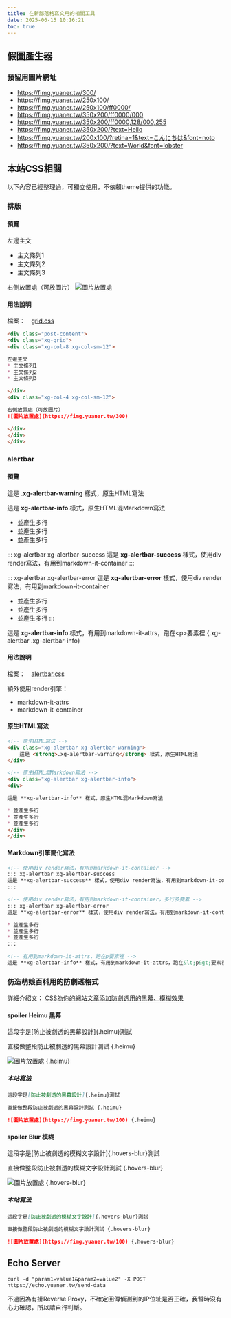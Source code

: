 ```yaml
---
title: 在新部落格寫文用的相關工具
date: 2025-06-15 10:16:21
toc: true
---
```


## 假圖產生器
### 預留用圖片網址
* https://fimg.yuaner.tw/300/
* https://fimg.yuaner.tw/250x100/
* https://fimg.yuaner.tw/250x100/ff0000/
* https://fimg.yuaner.tw/350x200/ff0000/000
* https://fimg.yuaner.tw/350x200/ff0000,128/000,255
* https://fimg.yuaner.tw/350x200/?text=Hello
* https://fimg.yuaner.tw/200x100/?retina=1&text=こんにちは&font=noto
* https://fimg.yuaner.tw/350x200/?text=World&font=lobster

## 本站CSS相關
以下內容已經整理過，可獨立使用，不依賴theme提供的功能。

### 排版
#### 預覽
<div class="post-content">
<div class="xg-grid">
<div class="xg-col-8 xg-col-sm-12">

左邊主文
* 主文條列1
* 主文條列2
* 主文條列3

</div>
<div class="xg-col-4 xg-col-sm-12">

右側放置處（可放圖片）
![圖片放置處](https://fimg.yuaner.tw/300)

</div>
</div>
</div>

#### 用法說明
檔案：　[grid.css](/css/grid.css)

```markdown
<div class="post-content">
<div class="xg-grid">
<div class="xg-col-8 xg-col-sm-12">

左邊主文
* 主文條列1
* 主文條列2
* 主文條列3

</div>
<div class="xg-col-4 xg-col-sm-12">

右側放置處（可放圖片）
![圖片放置處](https://fimg.yuaner.tw/300)

</div>
</div>
</div>
```

### alertbar
#### 預覽
<!-- 原生HTML寫法 -->
<div class="xg-alertbar xg-alertbar-warning">
    這是 <strong>.xg-alertbar-warning</strong> 樣式，原生HTML寫法
</div>

<!-- 原生HTML混Markdown寫法 -->
<div class="xg-alertbar xg-alertbar-info">
<div>

這是 **xg-alertbar-info** 樣式，原生HTML混Markdown寫法

* 並產生多行
* 並產生多行
* 並產生多行
</div>
</div>

<!-- 使用div render寫法，有用到markdown-it-container -->
::: xg-alertbar xg-alertbar-success
這是 **xg-alertbar-success** 樣式，使用div render寫法，有用到markdown-it-container
:::

<!-- 使用div render寫法，有用到markdown-it-container，多行多要素 -->
::: xg-alertbar xg-alertbar-error
這是 **xg-alertbar-error** 樣式，使用div render寫法，有用到markdown-it-container

* 並產生多行
* 並產生多行
* 並產生多行
:::

<!-- 有用到markdown-it-attrs，跑在p要素裡 -->
這是 **xg-alertbar-info** 樣式，有用到markdown-it-attrs，跑在&lt;p&gt;要素裡 {.xg-alertbar .xg-alertbar-info}

#### 用法說明
檔案：　[alertbar.css](/css/alertbar.css)

額外使用render引擎：
* markdown-it-attrs
* markdown-it-container

#### 原生HTML寫法
```markdown
<!-- 原生HTML寫法 -->
<div class="xg-alertbar xg-alertbar-warning">
    這是 <strong>.xg-alertbar-warning</strong> 樣式，原生HTML寫法
</div>

<!-- 原生HTML混Markdown寫法 -->
<div class="xg-alertbar xg-alertbar-info">
<div>

這是 **xg-alertbar-info** 樣式，原生HTML混Markdown寫法

* 並產生多行
* 並產生多行
* 並產生多行
</div>
</div>
```

#### Markdown引擎簡化寫法
```markdown
<!-- 使用div render寫法，有用到markdown-it-container -->
::: xg-alertbar xg-alertbar-success
這是 **xg-alertbar-success** 樣式，使用div render寫法，有用到markdown-it-container
:::

<!-- 使用div render寫法，有用到markdown-it-container，多行多要素 -->
::: xg-alertbar xg-alertbar-error
這是 **xg-alertbar-error** 樣式，使用div render寫法，有用到markdown-it-container

* 並產生多行
* 並產生多行
* 並產生多行
:::

<!-- 有用到markdown-it-attrs，跑在p要素裡 -->
這是 **xg-alertbar-info** 樣式，有用到markdown-it-attrs，跑在&lt;p&gt;要素裡 {.xg-alertbar .xg-alertbar-info}
```

### 仿造萌娘百科用的防劇透格式
詳細介紹文： [CSS為你的網站文章添加防劇透用的黑幕、模糊效果](/2025/06/css-heimu)

#### spoiler Heimu 黑幕

<div class="xg-grid">
<div class="xg-col-9 xg-col-sm-12">

這段字是[防止被劇透的黑幕設計]{.heimu}測試

直接做整段防止被劇透的黑幕設計測試 {.heimu}
</div>
<div class="xg-col-3 xg-col-sm-12">

![圖片放置處](https://fimg.yuaner.tw/100) {.heimu}
</div>
</div>

##### 本站寫法
```markdown
這段字是[防止被劇透的黑幕設計]{.heimu}測試

直接做整段防止被劇透的黑幕設計測試 {.heimu}

![圖片放置處](https://fimg.yuaner.tw/100) {.heimu}
```

#### spoiler Blur 模糊

<div class="xg-grid">
<div class="xg-col-9 xg-col-sm-12">

這段字是[防止被劇透的模糊文字設計]{.hovers-blur}測試

直接做整段防止被劇透的模糊文字設計測試 {.hovers-blur}
</div>
<div class="xg-col-3 xg-col-sm-12">

![圖片放置處](https://fimg.yuaner.tw/100) {.hovers-blur}
</div>
</div>

##### 本站寫法
```markdown
這段字是[防止被劇透的模糊文字設計]{.hovers-blur}測試

直接做整段防止被劇透的模糊文字設計測試 {.hovers-blur}

![圖片放置處](https://fimg.yuaner.tw/100) {.hovers-blur}
```

## Echo Server
```
curl -d "param1=value1&param2=value2" -X POST https://echo.yuaner.tw/send-data
````

不過因為有掛Reverse Proxy，不確定回傳偵測到的IP位址是否正確，我暫時沒有心力確認，所以請自行判斷。